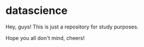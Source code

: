 # datascience

Hey, guys! This is just a repository for study purposes.

Hope you all don't mind, cheers!
